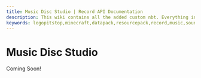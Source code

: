 ```yaml
---
title: Music Disc Studio | Record API Documentation
description: This wiki contains all the added custom nbt. Everything inside this wiki is free to use. If you have any ideas for custom NBT tags feel free to leave a feature suggestion.
keywords: legopitstop,minecraft,datapack,resourcepack,record,music,sounds,api,customizable,creeper,nbt
---
```


<!-- # Music Disc Studio [1.0.0] -->

# Music Disc Studio

Coming Soon!

<!-- <MusicDiscStudio /> -->
